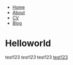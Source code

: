 <!DOCTYPE html>
<html>
    <head>
        <title>cnleelin page</title>
    </head>
    <body>
        <nav>
            <ul>
                <li><a href="/">Home</a></li>
                <li><a href="/test">About</a></li>
                <li><a href="/cv">CV</a></li>
                <li><a href="/blog">Blog</a></li>
            </ul>
        </nav>
        <div class="container">
            <div class="blurb">
                <h1>Helloworld</h1>
                <p>test123 <em>test123</em> test123 <a href="/about">test123</a></p>
            </div><!-- /.blurb -->
        </div><!-- /.container -->
        <footer>

